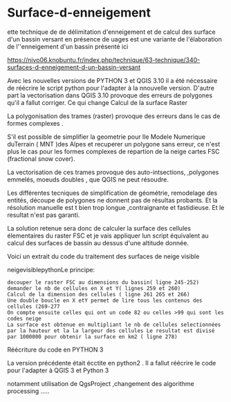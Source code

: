 # Surface-d-enneigement
ette technique de de délimitation  d'enneigement et de calcul des surface d'un bassin versant en présence de uages est une variante de l'élaboration de l''enneigement d'un bassin présenté  ici

https://nivo06.knobuntu.fr/index.php/technique/63-technique/340-surfaces-d-enneigement-d-un-bassin-versant

Avec les nouvelles versions  de PYTHON 3 et QGIS 3.10 il a été nécessaire de réécrire le script python pour l'adapter à la nnouvelle version.  D'autre part la vectorisation dans QGIS 3.10 provoque des erreurs de polygones qu'il a fallut corriger.
Ce qui change
Calcul de la surface Raster

La polygonisation des trames (raster) provoque des erreurs dans le cas de formes complexes .

S'il est possible de simplifier la geometrie pour lle Modele Numerique  duTerrain ( MNT )des Alpes et recuperer un polygone sans erreur, ce n'est plus le cas pour les formes complexes de repartion de la neige cartes FSC (fractional snow cover).

La vectorisation de ces trames provoque des auto-intsections, ,polygones emmelés,  moeuds doubles , que QGIS ne peut résoudre.

Les différentes tecniques de simplification de géométrie, remodelage des entités, découpe de polygones ne donnent pas de résultas probants. Et la résolution manuelle est t bien trop longue ,contraignante et fastidieuse. Et le resultat n'est pas garanti.

La solution retenue sera donc de calculer la surface des cellules élementaires du raster FSC et je vais appliquer lun script équivalent au calcul des surfaces de bassin au dessus d'une altitude donnée.

Voici un extrait du code du traitement des surfaces de neige visible

 
neigevisiblepythonLe principe:

    decouper le raster FSC au dimensions du bassin( ligne 245-252)
    demander le nb de cellules en X et Y( lignes 259 et 260)
    Calcul de la dimension des cellules ( ligne 261 265 et 266)
    Une double boucle en X etY permet de lire tous les contenus des cellules (269-277
    On compte ensuite celles qui ont un code 82 ou celles >99 qui sont les codes neige
    La surface est obtenue en multipliant le nb de cellules selectionnées par la hauteur et la la largeur des cellules Le resultat est divisé par 1000000 pour obtenir la surface en km2 ( ligne 278)

 
Réécriture du code en PYTHON 3

La version précédente était écctite en python2 . Il a fallut réécrire le code pour l'adapter à QGIS 3 et Python 3

notamment utilisation de QgsProject ,changement des algorithme processing .....
